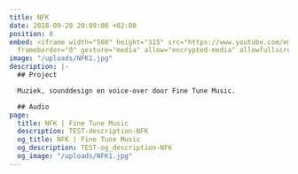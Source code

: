```yaml
---
title: NFK
date: 2018-09-20 20:09:00 +02:00
position: 0
embed: <iframe width="560" height="315" src="https://www.youtube.com/embed/c42pDh25N-E?rel=0&amp;showinfo=0"
  frameborder="0" gesture="media" allow="encrypted-media" allowfullscreen></iframe>
image: "/uploads/NFK1.jpg"
description: |-
  ## Project

  Muziek, sounddesign en voice-over door Fine Tune Music.

  ## Audio
page:
  title: NFK | Fine Tune Music
  description: TEST-description-NFK
  og_title: NFK | Fine Tune Music
  og_description: TEST-og_description-NFK
  og_image: "/uploads/NFK1.jpg"
---
```


<head>
<meta name='title' content='{{ NFK title test }}'>
<meta name='description' content='{{ NFK description test }}'>
</head>